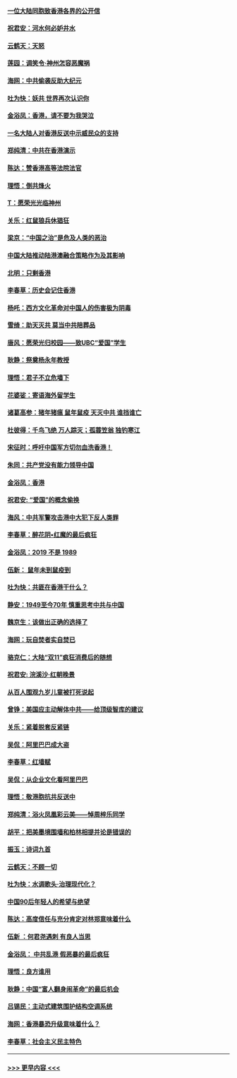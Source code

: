 #### [一位大陆同胞致香港各界的公开信](../pages/nsc993/n11675761.md?t=11232211) 
#### [祝君安：河水何必妒井水](../pages/nsc993/n11675746.md?t=11232211) 
#### [云鹤天：天怒](../pages/nsc993/n11675718.md?t=11232211) 
#### [莲园：调笑令‧神州怎容恶魔祸](../pages/nsc993/n11675648.md?t=11232211) 
#### [海网：中共偷袭反助大纪元](../pages/nsc993/n11673515.md?t=11232211) 
#### [吐为快：妖共 世界再次认识你](../pages/nsc993/n11673506.md?t=11232211) 
#### [金浴凤：香港，请不要为我哭泣](../pages/nsc993/n11673248.md?t=11232211) 
#### [一名大陆人对香港反送中示威民众的支持](../pages/nsc993/n11672615.md?t=11232211) 
#### [郑纯清：中共在香港演示](../pages/nsc993/n11670539.md?t=11232211) 
#### [陈达：赞香港高等法院法官](../pages/nsc993/n11669542.md?t=11232211) 
#### [理悟：倒共烽火](../pages/nsc993/n11668844.md?t=11232211) 
#### [T：愿荣光光临神州](../pages/nsc993/n11668421.md?t=11232211) 
#### [关乐：红鼠狼兵休猖狂](../pages/nsc993/n11668378.md?t=11232211) 
#### [梁京：“中国之治”是危及人类的恶治](../pages/nsc993/n11668328.md?t=11232211) 
#### [中国大陆推动陆港澳融合策略作为及其影响](../pages/nsc993/n11668157.md?t=11232211) 
#### [北明：只剩香港](../pages/nsc993/n11668002.md?t=11232211) 
#### [李春草：历史会记住香港](../pages/nsc993/n11667927.md?t=11232211) 
#### [杨吒：西方文化革命对中国人的伤害极为阴毒](../pages/nsc993/n11664521.md?t=11232211) 
#### [雪绮：助天灭共 莫当中共陪葬品](../pages/nsc993/n11662650.md?t=11232211) 
#### [唐风：愿荣光归校园——致UBC“爱国”学生](../pages/nsc993/n11662194.md?t=11232211) 
#### [耿静：祭奠杨永年教授](../pages/nsc993/n11662514.md?t=11232211) 
#### [理悟：君子不立危墙下](../pages/nsc993/n11662172.md?t=11232211) 
#### [花婆娑：寄语海外留学生](../pages/nsc993/n11662121.md?t=11232211) 
#### [诸葛高参：猪年猪瘟 鼠年鼠疫 天灭中共 谁挡谁亡](../pages/nsc993/n11661980.md?t=11232211) 
#### [杜彼得：千鸟飞绝 万人踪灭；孤蓑笠翁 独钓寒江](../pages/nsc993/n11661170.md?t=11232211) 
#### [宋征时：呼吁中国军方切勿血洗香港！](../pages/nsc993/n11415318.md?t=11232211) 
#### [朱同：共产党没有能力领导中国](../pages/nsc993/n11660421.md?t=11232211) 
#### [金浴凤：香港](../pages/nsc993/n11660419.md?t=11232211) 
#### [祝君安: “爱国”的概念偷换](../pages/nsc993/n11659706.md?t=11232211) 
#### [海风：中共军警攻击港中大犯下反人类罪](../pages/nsc993/n11659632.md?t=11232211) 
#### [李春草：醉花阴•红魔的最后疯狂](../pages/nsc993/n11659287.md?t=11232211) 
#### [金浴凤：2019 不是 1989](../pages/nsc993/n11657663.md?t=11232211) 
#### [伍新： 鼠年未到鼠疫到](../pages/nsc993/n11655098.md?t=11232211) 
#### [吐为快：共匪在香港干什么？](../pages/nsc993/n11654891.md?t=11232211) 
#### [静安：1949至今70年 慎重思考中共与中国](../pages/nsc993/n11651244.md?t=11232211) 
#### [魏京生：该做出正确的选择了](../pages/nsc993/n11653084.md?t=11232211) 
#### [海网：玩自焚者实自焚已](../pages/nsc993/n11652423.md?t=11232211) 
#### [骆克仁：大陆“双11”疯狂消费后的随想](../pages/nsc993/n11652305.md?t=11232211) 
#### [祝君安: 浣溪沙·红朝晚景](../pages/nsc993/n11652258.md?t=11232211) 
#### [从百人围观九岁儿童被打死说起](../pages/nsc993/n11651030.md?t=11232211) 
#### [曾铮：美国应主动解体中共——给顶级智库的建议](../pages/nsc993/n11649888.md?t=11232211) 
#### [关乐：紧着脱套反紧链](../pages/nsc993/n11649069.md?t=11232211) 
#### [吴侃：阿里巴巴成大盗](../pages/nsc993/n11645523.md?t=11232211) 
#### [李春草：红墙赋](../pages/nsc993/n11646389.md?t=11232211) 
#### [吴侃：从企业文化看阿里巴巴](../pages/nsc993/n11645476.md?t=11232211) 
#### [理悟：敬港胞抗共反送中](../pages/nsc993/n11645466.md?t=11232211) 
#### [郑纯清：浴火凤凰彩云美——悼周梓乐同学](../pages/nsc993/n11645155.md?t=11232211) 
#### [胡平：把美墨境围墙和柏林相提并论是错误的](../pages/nsc993/n11645134.md?t=11232211) 
#### [振玉：诗词九首](../pages/nsc993/n11644081.md?t=11232211) 
#### [云鹤天：不顾一切](../pages/nsc993/n11643508.md?t=11232211) 
#### [吐为快：水调歌头·治理现代化？](../pages/nsc993/n11643485.md?t=11232211) 
#### [中国90后年轻人的希望与绝望](../pages/nsc993/n11642317.md?t=11232211) 
#### [陈达：高度信任与充分肯定对林郑意味着什么](../pages/nsc993/n11641441.md?t=11232211) 
#### [伍新 ：何君尧遇刺 有良人当思](../pages/nsc993/n11641503.md?t=11232211) 
#### [金浴凤： 中共乱港  假恶暴的最后疯狂](../pages/nsc993/n11641495.md?t=11232211) 
#### [理悟：良方谁用](../pages/nsc993/n11641463.md?t=11232211) 
#### [耿静：中国“富人翻身闹革命”的最后机会](../pages/nsc993/n11640655.md?t=11232211) 
#### [吕锡民：主动式建筑围护结构空调系统](../pages/nsc993/n11640168.md?t=11232211) 
#### [海网：香港暴恐升级意味着什么？](../pages/nsc993/n11635904.md?t=11232211) 
#### [李春草：社会主义民主特色](../pages/nsc993/n11634657.md?t=11232211) 

----
#### [ >>> 更早内容 <<< ](../indexes/nsc993-earlier.md)

